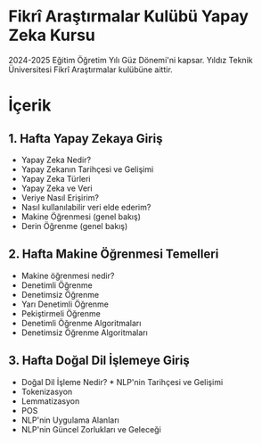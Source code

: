 # Fikrî Araştırmalar Kulübü Yapay Zeka Kursu
2024-2025 Eğitim Öğretim Yılı Güz Dönemi'ni kapsar. Yıldız Teknik Üniversitesi Fikrî Araştırmalar kulübüne aittir.

# İçerik

## 1. Hafta Yapay Zekaya Giriş
* Yapay Zeka Nedir?
* Yapay Zekanın Tarihçesi ve Gelişimi
* Yapay Zeka Türleri
* Yapay Zeka ve Veri
* Veriye Nasıl Erişirim?
* Nasıl kullanılabilir veri elde ederim?
* Makine Öğrenmesi (genel bakış)
* Derin Öğrenme (genel bakış)

## 2. Hafta Makine Öğrenmesi Temelleri​
* Makine öğrenmesi nedir?​
* Denetimli Öğrenme​
* Denetimsiz Öğrenme​
* Yarı Denetimli Öğrenme​
* Pekiştirmeli Öğrenme​
* Denetimli Öğrenme Algoritmaları​
* Denetimsiz Öğrenme Algoritmaları​

## 3. Hafta Doğal Dil İşlemeye Giriş
* Doğal Dil İşleme Nedir?
​* NLP'nin Tarihçesi ve Gelişimi
* Tokenizasyon
* Lemmatizasyon
* POS
* NLP'nin Uygulama Alanları
* NLP'nin Güncel Zorlukları ve Geleceği